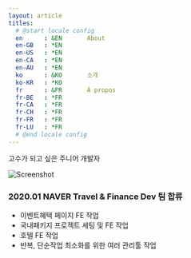 ```yaml
---
layout: article
titles:
  # @start locale config
  en      : &EN       About
  en-GB   : *EN
  en-US   : *EN
  en-CA   : *EN
  en-AU   : *EN
  ko      : &KO       소개
  ko-KR   : *KO
  fr      : &FR       À propos
  fr-BE   : *FR
  fr-CA   : *FR
  fr-CH   : *FR
  fr-FR   : *FR
  fr-LU   : *FR
  # @end locale config
---
```


고수가 되고 싶은 주니어 개발자

![Screenshot](https://user-images.githubusercontent.com/27988544/132677929-5b94c01a-064e-4437-aec0-be13ab75c771.jpg)

### 2020.01 NAVER Travel & Finance Dev 팀 합류
- 이벤트혜택 페이지 FE 작업
- 국내패키지 프로젝트 세팅 및 FE 작업
- 호텔 FE 작업
- 반복, 단순작업 최소화를 위한 여러 관리툴 작업